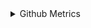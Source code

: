   


<details>
  
<summary>Github Metrics</summary>

![Metrics](/github-metrics.svg)


I've enjoyed Rust in recent years, even though I'm not very good at using it.
</details>

